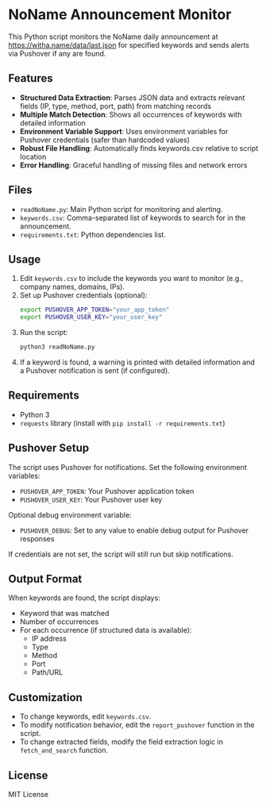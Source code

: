 # NoName Announcement Monitor

This Python script monitors the NoName daily announcement at https://witha.name/data/last.json for specified keywords and sends alerts via Pushover if any are found.

## Features
- **Structured Data Extraction**: Parses JSON data and extracts relevant fields (IP, type, method, port, path) from matching records
- **Multiple Match Detection**: Shows all occurrences of keywords with detailed information
- **Environment Variable Support**: Uses environment variables for Pushover credentials (safer than hardcoded values)
- **Robust File Handling**: Automatically finds keywords.csv relative to script location
- **Error Handling**: Graceful handling of missing files and network errors

## Files
- `readNoName.py`: Main Python script for monitoring and alerting.
- `keywords.csv`: Comma-separated list of keywords to search for in the announcement.
- `requirements.txt`: Python dependencies list.

## Usage
1. Edit `keywords.csv` to include the keywords you want to monitor (e.g., company names, domains, IPs).
2. Set up Pushover credentials (optional):
   ```bash
   export PUSHOVER_APP_TOKEN="your_app_token"
   export PUSHOVER_USER_KEY="your_user_key"
   ```
3. Run the script:
   ```bash
   python3 readNoName.py
   ```
4. If a keyword is found, a warning is printed with detailed information and a Pushover notification is sent (if configured).

## Requirements
- Python 3
- `requests` library (install with `pip install -r requirements.txt`)

## Pushover Setup
The script uses Pushover for notifications. Set the following environment variables:
- `PUSHOVER_APP_TOKEN`: Your Pushover application token
- `PUSHOVER_USER_KEY`: Your Pushover user key

Optional debug environment variable:
- `PUSHOVER_DEBUG`: Set to any value to enable debug output for Pushover responses

If credentials are not set, the script will still run but skip notifications.

## Output Format
When keywords are found, the script displays:
- Keyword that was matched
- Number of occurrences
- For each occurrence (if structured data is available):
  - IP address
  - Type
  - Method
  - Port
  - Path/URL

## Customization
- To change keywords, edit `keywords.csv`.
- To modify notification behavior, edit the `report_pushover` function in the script.
- To change extracted fields, modify the field extraction logic in `fetch_and_search` function.

## License
MIT License
